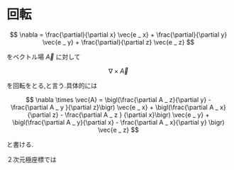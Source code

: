 # 回転

$$
\nabla = \frac{\partial}{\partial x} \vec{e _ x} + 
\frac{\partial}{\partial y} \vec{e _ y} +
\frac{\partial}{\partial z} \vec{e _ z}
$$

をベクトル場 $\vec{A}$ に対して

$$
\nabla \times \vec{A}
$$

を回転をとる,と言う.具体的には

$$
\nabla \times \vec{A} = 
\bigl(\frac{\partial A _ z}{\partial y} - \frac{\partial A _ y }{\partial z}\bigr) \vec{e _ x} + 
\bigl(\frac{\partial A _ x}{\partial z} - \frac{\partial A _ z } {\partial x}\bigr) \vec{e _ y} + 
\bigl(\frac{\partial A _ y}{\partial x} - \frac{\partial A _ x}{\partial y} \bigr) \vec{e _ z}
$$

と書ける.

２次元極座標では